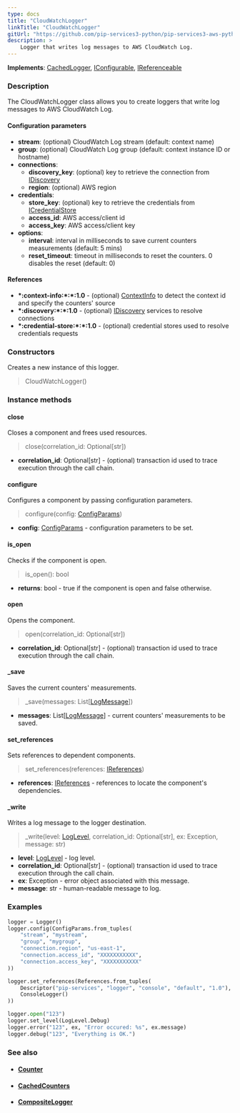 ```yaml
---
type: docs
title: "CloudWatchLogger"
linkTitle: "CloudWatchLogger"
gitUrl: "https://github.com/pip-services3-python/pip-services3-aws-python"
description: >
    Logger that writes log messages to AWS CloudWatch Log.
---
```


**Implements**: [CachedLogger](../../../components/log/cached_logger), [IConfigurable](../../../commons/config/iconfigurable), [IReferenceable](../../../commons/refer/ireferenceable)

### Description

The CloudWatchLogger class allows you to create loggers that write log messages to AWS CloudWatch Log.

#### Configuration parameters
 
- **stream**: (optional) CloudWatch Log stream (default: context name)
- **group**: (optional) CloudWatch Log group (default: context instance ID or hostname)
- **connections**:                   
    - **discovery_key**: (optional) key to retrieve the connection from [IDiscovery](../../../components/connect/idiscovery)
    - **region**: (optional) AWS region
- **credentials**:    
    - **store_key**: (optional) key to retrieve the credentials from [ICredentialStore](../../../components/auth/icredential_store)
    - **access_id**: AWS access/client id
    - **access_key**: AWS access/client key
 - **options**:
    - **interval**: interval in milliseconds to save current counters measurements (default: 5 mins)
    - **reset_timeout**: timeout in milliseconds to reset the counters. 0 disables the reset (default: 0)


#### References
- **\*:context-info:\*:\*:1.0** - (optional) [ContextInfo](../../../components/info/context_info) to detect the context id and specify the counters' source
- **\*:discovery:\*:\*:1.0** - (optional) [IDiscovery](../../../components/connect/idiscovery) services to resolve connections
- **\*:credential-store:\*:\*:1.0** - (optional) credential stores used to resolve credentials requests

### Constructors
Creates a new instance of this logger.

> CloudWatchLogger()


### Instance methods

#### close
Closes a component and frees used resources.

> close(correlation_id: Optional[str])

- **correlation_id**: Optional[str] - (optional) transaction id used to trace execution through the call chain.

#### configure
Configures a component by passing configuration parameters.

> configure(config: [ConfigParams](../../../commons/config/config_params))

- **config**: [ConfigParams](../../../commons/config/config_params) - configuration parameters to be set.


#### is_open
Checks if the component is open.

> is_open(): bool

- **returns**: bool - true if the component is open and false otherwise.

#### open
Opens the component.

> open(correlation_id: Optional[str])

- **correlation_id**: Optional[str] - (optional) transaction id used to trace execution through the call chain.

#### _save
Saves the current counters' measurements.

> _save(messages: List[[LogMessage](../../../components/log/log_message)]) 

- **messages**: List[[LogMessage](../../../components/log/log_message)] - current counters' measurements to be saved.

#### set_references
Sets references to dependent components.

> set_references(references: [IReferences](../../../commons/refer/ireferences))

- **references**: [IReferences](../../../commons/refer/ireferences) - references to locate the component's dependencies.

#### _write
Writes a log message to the logger destination.

> _write(level: [LogLevel](../../../components/log/log_level), correlation_id: Optional[str], ex: Exception, message: str)

- **level**: [LogLevel](../../../components/log/log_level) - log level.
- **correlation_id**: Optional[str] - (optional) transaction id used to trace execution through the call chain.
- **ex**: Exception - error object associated with this message.
- **message**: str - human-readable message to log.



### Examples

```python
logger = Logger()
logger.config(ConfigParams.from_tuples(
    "stream", "mystream",
    "group", "mygroup",
    "connection.region", "us-east-1",
    "connection.access_id", "XXXXXXXXXXX",
    "connection.access_key", "XXXXXXXXXXX"
))

logger.set_references(References.from_tuples(
    Descriptor("pip-services", "logger", "console", "default", "1.0"),
    ConsoleLogger()
))

logger.open("123")
logger.set_level(LogLevel.Debug)
logger.error("123", ex, "Error occured: %s", ex.message)
logger.debug("123", "Everything is OK.")
```

### See also
- #### [Counter](../../../components/count/counter)
- #### [CachedCounters](../../../components/count/cached_counters)
- #### [CompositeLogger](../../../components/log/composite_logger) 
